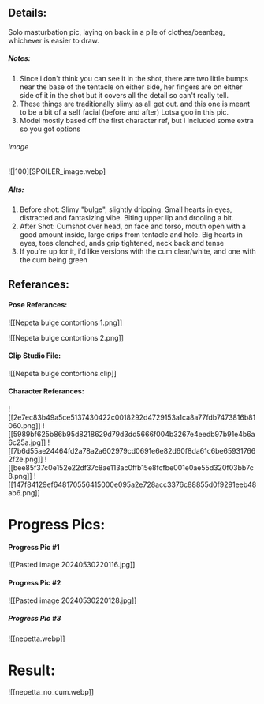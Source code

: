 ## Details:
Solo masturbation pic, laying on back in a pile of clothes/beanbag, whichever is easier to draw.



##### Notes:
1. Since i don't think you can see it in the shot, there are two little bumps near the base of the tentacle on either side, her fingers are on either side of it in the shot but it covers all the detail so can't really tell.
2.  These things are traditionally slimy as all get out. and this one is meant to be a bit of a self facial (before and after) Lotsa goo in this pic.
3. Model mostly based off the first character ref, but i included some extra so you got options
######  Image
![|100][SPOILER_image.webp]

##### Alts:
1. Before shot: Slimy "bulge", slightly dripping. Small hearts in eyes, distracted and fantasizing vibe. Biting upper lip and drooling a bit.
2. After Shot: Cumshot over head, on face and torso, mouth open with a good amount inside, large drips from tentacle and hole. Big hearts in eyes, toes clenched, ands grip tightened, neck back and tense
3. If you're up for it, i'd like versions with the cum clear/white, and one with the cum being green



## Referances:
#### Pose Referances:
![[Nepeta bulge contortions 1.png]]

![[Nepeta bulge contortions 2.png]]

#### Clip Studio File:

![[Nepeta bulge contortions.clip]]


#### Character Referances:
![[2e7ec83b49a5ce5137430422c0018292d4729153a1ca8a77fdb7473816b81060.png]]
![[5989bf625b86b95d8218629d79d3dd5666f004b3267e4eedb97b91e4b6a6c25a.jpg]]
![[7b6d55ae24464fd2a78a2a602979cd0691e6e82d60f8da61c6be659317662f2e.png]]
![[bee85f37c0e152e22df37c8ae113ac0ffb15e8fcfbe001e0ae55d320f03bb7c8.png]]
![[147f84129ef648170556415000e095a2e728acc3376c88855d0f9291eeb48ab6.png]]

# Progress Pics:
#### Progress Pic #1
![[Pasted image 20240530220116.jpg]]
#### Progress Pic #2
![[Pasted image 20240530220128.jpg]]
##### Progress Pic #3
![[nepetta.webp]]
# Result:
![[nepetta_no_cum.webp]]